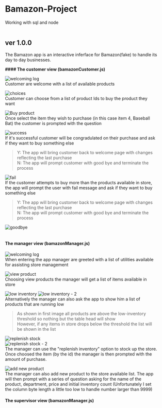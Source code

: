 # Bamazon-Project
Working with sql and node <br> <br>



## ver 1.0.0 

The Bamazon app is an interactive inferface for Bamazon(fake) to handle its day to day businesses.


<strong>#### The customer view (bamazonCustomer.js)</strong>

![welcoming log](./screenshots/bamazonCustomer_start.png) <br>
Customer are welcome with a list of available products <br>

![choices](./screenshots/bamazonCustomer_options.png) <br>
Customer can choose from a list of product Ids to buy the product they want <br>

![Buy product](./screenshots/bamazonCustomer_quantity.png) <br>
Once select the item they wish to purchase (in this case item 4, Baseball Bat) the customer is prompted with the question <br>

![success](./screenshots/bamazonCustomer_successful.png) <br>
If it's successful customer will be congradulated on their purchase and ask if they want to buy something else <br>
> Y: The app will bring customer back to welcome page with changes reflecting the last purchase <br>
> N: The app will prompt customer with good bye and terminate the process <br>

![fail](./screenshots/bamazonCustomer_fail.png) <br>
If the customer attempts to buy more than the products available in store, the app will prompt the user with fail message and ask if they want to buy something else <br>
> Y: The app will bring customer back to welcome page with changes reflecting the last purchase <br>
> N: The app will prompt customer with good bye and terminate the process <br>

![goodbye](./screenshots/bamazonCustomer_seeyounexttime.png) <br> <br>



#### The manager view (bamazonManager.js)

![welcoming log](./screenshots/bamazonManager_start.png) <br>
When entering the app manager are greeted with a list of utilities available for assisting store management <br>

![view product](./screenshots/bamazonManager_viewproducts.png) <br>
Choosing view products the manager will get a list of items available in store <br>

![low inventory](./screenshots/bamazonManager_productlowinventoryNull.png) 
![low inventory - 2](./screenshots/bamazonManager_productlowinventory.png) <br>
Alternatively the manager can also ask the app to show him a list of products that are running low <br>
> As shown in first image all products are above the low-inventory threshold so nothing but the table head will show <br>
> However, if any items in store drops below the threshold the list will be shown in the list <br>

![replenish stock](./screenshots/bamazonManager_replenish.png) <br>
![replenish stock - 2](./screenshots/bamazonManager_replenish2.png) <br>
The manager can use the "replenish inventory" option to stock up the store. Once choosed the item (by the id) the manager is then prompted with the amount of purchase. <br>

![add new product](./screenshots/bamazonManager_addproduct.png) <br>
The manager can also add new product to the store available list. The app will then prompt with a series of question asking for the name of the product, department, price and initial inventory count (Unfortunately I set the column byte length a little too low to handle number larger than 9999) <br>



#### The supervisor view (bamazonManager.js)
